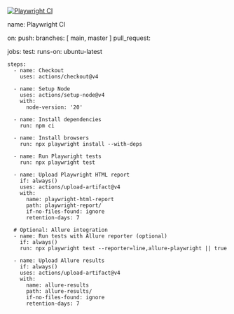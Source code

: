 [![Playwright CI](https://github.com/tosheto/playwright-portfolio/actions/workflows/playwright.yml/badge.svg)](https://github.com/tosheto/playwright-portfolio/actions/workflows/playwright.yml)

name: Playwright CI

on:
  push:
    branches: [ main, master ]
  pull_request:

jobs:
  test:
    runs-on: ubuntu-latest

    steps:
      - name: Checkout
        uses: actions/checkout@v4

      - name: Setup Node
        uses: actions/setup-node@v4
        with:
          node-version: '20'

      - name: Install dependencies
        run: npm ci

      - name: Install browsers
        run: npx playwright install --with-deps

      - name: Run Playwright tests
        run: npx playwright test

      - name: Upload Playwright HTML report
        if: always()
        uses: actions/upload-artifact@v4
        with:
          name: playwright-html-report
          path: playwright-report/
          if-no-files-found: ignore
          retention-days: 7

      # Optional: Allure integration
      - name: Run tests with Allure reporter (optional)
        if: always()
        run: npx playwright test --reporter=line,allure-playwright || true

      - name: Upload Allure results
        if: always()
        uses: actions/upload-artifact@v4
        with:
          name: allure-results
          path: allure-results/
          if-no-files-found: ignore
          retention-days: 7
